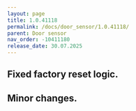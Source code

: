 ```yaml
---
layout: page
title: 1.0.41118
permalink: /docs/door_sensor/1.0.41118/
parent: Door sensor
nav_order: -10411180
release_date: 30.07.2025
---
```


## Fixed factory reset logic.
## Minor changes. 
